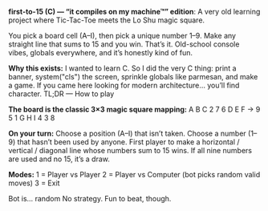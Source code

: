**first-to-15 (C) — “it compiles on my machine™” edition**:
A very old learning project where Tic-Tac-Toe meets the Lo Shu magic square.

You pick a board cell (A–I), then pick a unique number 1–9. Make any straight line that sums to 15 and you win. That’s it. Old-school console vibes, globals everywhere, and it’s honestly kind of fun.

**Why this exists:**
I wanted to learn C. So I did the very C thing: print a banner, system("cls") the screen, sprinkle globals like parmesan, and make a game. If you came here looking for modern architecture… you’ll find character.
TL;DR — How to play

**The board is the classic 3×3 magic square mapping:**
A B C      2 7 6
D E F  →   9 5 1
G H I      4 3 8

**On your turn:**
Choose a position (A–I) that isn’t taken.
Choose a number (1–9) that hasn’t been used by anyone.
First player to make a horizontal / vertical / diagonal line whose numbers sum to 15 wins.
If all nine numbers are used and no 15, it’s a draw.

**Modes:**
1 = Player vs Player
2 = Player vs Computer (bot picks random valid moves)
3 = Exit

Bot is… random
No strategy. Fun to beat, though.
